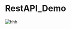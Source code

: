 # RestAPI_Demo
![hhh](https://user-images.githubusercontent.com/56908198/159113946-0fd71419-b819-4a15-a891-a1f59c0df0f4.png)
